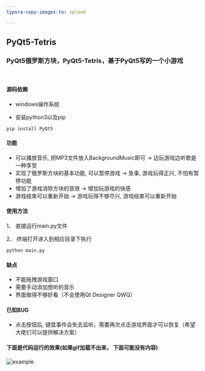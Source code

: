 ```yaml
---
typora-copy-images-to: upload

---
```


## PyQt5-Tetris

### PyQt5俄罗斯方块，PyQt5-Tetris，基于PyQt5写的一个小游戏

<br>

#### 源码依赖

- windows操作系统

- 安装python3以及pip

```
pip install PyQt5
```

#### 功能

- 可以播放音乐, 把MP3文件放入BackgroundMusic即可 -> 边玩游戏边听歌是一种享受
- 实现了俄罗斯方块的基本功能, 可以暂停游戏 -> 急事, 游戏玩得正兴, 不怕有暂停功能
- 增加了游戏消除方块的音效 -> 增加玩游戏的快感
- 游戏结束可以重新开始 -> 游戏玩得不够尽兴, 游戏结束可以重新开始


#### 使用方法

1、 直接运行main.py文件

2、 终端打开进入到相应目录下执行

```
python main.py
```

#### 缺点

- 不能拖拽游戏窗口
- 需要手动添加想听的音乐
- 界面做得不够好看（不会使用Qt Designer QWQ）

#### 已知BUG

- 点击按钮后, 键盘事件会失去监听，需要再次点击游戏界面才可以恢复（希望大佬们可以提供解决方案）


#### 下面是代码运行的效果(如果gif加载不出来， 下面可能没有内容)


![example](C:%5CUsers%5CLUO%5CDesktop%5Cexample.gif)
